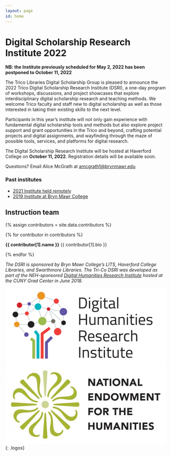 ```yaml
---
layout: page
id: home
---
```


# **Digital Scholarship Research Institute 2022**

**NB: the Institute previously scheduled for May 2, 2022 has been postponed to October 11, 2022**

The Trico Libraries Digital Scholarship Group is pleased to announce the 2022 Trico Digital Scholarship Research Institute (DSRI), a one-day program of workshops, discussions, and project showcases that explore interdisciplinary digital scholarship research and teaching methods. We welcome Trico faculty and staff new to digital scholarship as well as those interested in taking their existing skills to the next level. 

Participants in this year’s institute will not only gain experience with fundamental digital scholarship tools and methods but also explore project support and grant opportunities in the Trico and beyond, crafting potential projects and digital assignments, and wayfinding through the maze of possible tools, services, and platforms for digital research.

The Digital Scholarship Research Institute will be hosted at Haverford College on **October 11, 2022**. Registration details will be available soon.

Questions? Email Alice McGrath at amcgrath1@brynmawr.edu



<!-- <button role="button" class="button-blue" aria-label="open registration form">
    <a href="https://forms.gle/mAaLsi4k6eoFZ4di9">Click here to register</a>
</button> -->

### Past institutes

- [2021 Institute held remotely](2021)
- [2019 Institute at Bryn Mawr College](2019)

<!--
---

## Schedule

---
-->

## Instruction team

<div class="contributors-gallery">
{% assign contributors = site.data.contributors %}

{% for contributor in contributors %}

<div class="contributor">
<div class="avatar" style="background-image:url({{ contributor[1].image | prepend: 'images/' }});" alt="{{ contributor[1].name }}"></div>
<div class="bio">
<p>
<strong>{{ contributor[1].name }}</strong>
{{ contributor[1].bio }}
</p>
</div>
<div class="clearfix"></div>
</div>
{% endfor %}
</div>

*The DSRI is sponsored by Bryn Mawr College’s LITS, Haverford College Libraries, and Swarthmore Libraries. The Tri-Co DSRI was developed as part of the NEH-sponsored [Digital Humanities Research Institute](http://dhinstitutes.org/) hosted at the CUNY Grad Center in June 2018.*

[![digital humanities research institute logo](images/DHRI-03.svg)](http://dhinstitutes.org/)
[![national endowment for the humanities logo](images/NEH_stacked_logo-01_full-color.jpg)](https://www.neh.gov/)
{: .logos}
